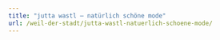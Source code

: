 ```yaml
---
title: "jutta wastl – natürlich schöne mode"
url: /weil-der-stadt/jutta-wastl-natuerlich-schoene-mode/
---
```

